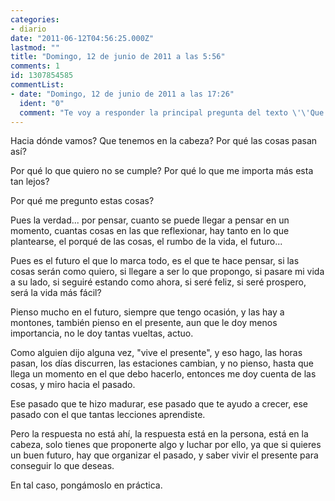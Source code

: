 ```yaml
---
categories:
- diario
date: "2011-06-12T04:56:25.000Z"
lastmod: ""
title: "Domingo, 12 de junio de 2011 a las 5:56"
comments: 1
id: 1307854585
commentList:
- date: "Domingo, 12 de junio de 2011 a las 17:26"
  ident: "0"
  comment: "Te voy a responder la principal pregunta del texto \'\'Que tenemos en la cabeza?\'\' lo que tenemos en la cabeza es caspa. Autógrafos a la salida porque SPNHP"
---
```


Hacia dónde vamos? Que tenemos en la cabeza? Por qué las cosas pasan así?  
  
Por qué lo que quiero no se cumple? Por qué lo que me importa más esta tan lejos?  
  
Por qué me pregunto estas cosas?  
  
Pues la verdad... por pensar, cuanto se puede llegar a pensar en un momento, cuantas cosas en las que reflexionar, hay tanto en lo que plantearse, el porqué de las cosas, el rumbo de la vida, el futuro...  
  
Pues es el futuro el que lo marca todo, es el que te hace pensar, si las cosas serán como quiero, si llegare a ser lo que propongo, si pasare mi vida a su lado, si seguiré estando como ahora, si seré feliz, si seré prospero, será la vida más fácil?  
  
Pienso mucho en el futuro, siempre que tengo ocasión, y las hay a montones, también pienso en el presente, aun que le doy menos importancia, no le doy tantas vueltas, actuo.  
  
Como alguien dijo alguna vez, "vive el presente", y eso hago, las horas pasan, los días discurren, las estaciones cambian, y no pienso, hasta que llega un momento en el que debo hacerlo, entonces me doy cuenta de las cosas, y miro hacia el pasado.  
  
Ese pasado que te hizo madurar, ese pasado que te ayudo a crecer, ese pasado con el que tantas lecciones aprendiste.  
  
Pero la respuesta no está ahí, la respuesta está en la persona, está en la cabeza, solo tienes que proponerte algo y luchar por ello, ya que si quieres un buen futuro, hay que organizar el pasado, y saber vivir el presente para conseguir lo que deseas.  
  
En tal caso, pongámoslo en práctica.